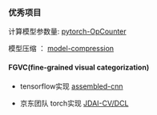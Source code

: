 ### 优秀项目

计算模型参数量:  [pytorch-OpCounter](https://github.com/Lyken17/pytorch-OpCounter) 

模型压缩 ： [model-compression](https://github.com/666DZY666/model-compression)



#### FGVC(fine-grained visual categorization)

- tensorflow实现 [assembled-cnn](https://github.com/clovaai/assembled-cnn)

- 京东团队 torch实现 [JDAI-CV/DCL](https://github.com/JDAI-CV/DCL)
